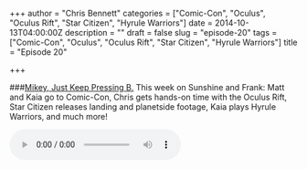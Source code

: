 +++
author = "Chris Bennett"
categories = ["Comic-Con", "Oculus", "Oculus Rift", "Star Citizen", "Hyrule Warriors"]
date = 2014-10-13T04:00:00Z
description = ""
draft = false
slug = "episode-20"
tags = ["Comic-Con", "Oculus", "Oculus Rift", "Star Citizen", "Hyrule Warriors"]
title = "Episode 20"

+++

###[Mikey, Just Keep Pressing B.](http://files.podcast.geeksinprogress.com/files/podcasts/1/s01e20_KeepPressingB.mp3)
This week on Sunshine and Frank: Matt and Kaia go to Comic-Con, Chris gets hands-on time with the Oculus Rift, Star Citizen releases landing and planetside footage, Kaia plays Hyrule Warriors, and much more!

<audio controls>
  <source src="http://files.podcast.geeksinprogress.com/files/podcasts/1/s01e20_KeepPressingB.mp3" 	type="audio/mpeg">
</audio>